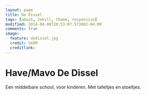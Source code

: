 ```yaml
---
layout: page
title: De Dissel 
tags: [about, Jekyll, theme, responsive]
modified: 2014-08-08T20:53:07.573882-04:00
comments: true
image:
  feature: dedissel.jpg
  credit: SebM
  creditlink: 
---
```

# Have/Mavo De Dissel

Een middelbare school, voor kinderen. Met tafeltjes en stoeltjes.
